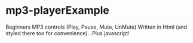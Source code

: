 # mp3-playerExample
Beginners MP3 controls (Play, Pause, Mute, UnMute) Written in Html (and styled there too for convenience)...Plus javascript!
